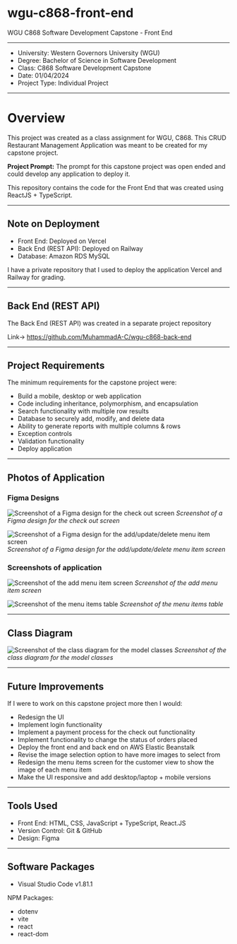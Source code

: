 # wgu-c868-front-end
WGU C868 Software Development Capstone - Front End

---

* University: Western Governors University (WGU)
* Degree: Bachelor of Science in Software Development
* Class: C868 Software Development Capstone
* Date: 01/04/2024
* Project Type: Individual Project

---

# Overview

This project was created as a class assignment for WGU, C868. This CRUD Restaurant Management Application was meant to be created for my capstone project.

**Project Prompt:** The prompt for this capstone project was open ended and could develop any application to deploy it.

This repository contains the code for the Front End that was created using ReactJS + TypeScript.

---

## Note on Deployment

* Front End: Deployed on Vercel
* Back End (REST API): Deployed on Railway
* Database: Amazon RDS MySQL

I have a private repository that I used to deploy the application Vercel and Railway for grading.

---

## Back End (REST API)

The Back End (REST API) was created in a separate project repository

Link-> https://github.com/MuhammadA-C/wgu-c868-back-end

---

## Project Requirements

The minimum requirements for the capstone project were:
* Build a mobile, desktop or web application
* Code including inheritance, polymorphism, and encapsulation
* Search functionality with multiple row results
* Database to securely add, modify, and delete data
* Ability to generate reports with multiple columns & rows
* Exception controls
* Validation functionality
* Deploy application

----

## Photos of Application

### Figma Designs

![Screenshot of a Figma design for the check out screen](https://github.com/MuhammadA-C/wgu-c868-front-end/blob/main/pictures/Check-Out-Screen-Customer.png)
*Screenshot of a Figma design for the check out screen*

![Screenshot of a Figma design for the add/update/delete menu item screen](https://github.com/MuhammadA-C/wgu-c868-front-end/blob/main/pictures/Menu-Screen-Owner.png)
*Screenshot of a Figma design for the add/update/delete menu item screen*

### Screenshots of application

![Screenshot of the add menu item screen](https://github.com/MuhammadA-C/wgu-c868-front-end/blob/main/pictures/c868_add_menu_item.png)
*Screenshot of the add menu item screen*

![Screenshot of the menu items table](https://github.com/MuhammadA-C/wgu-c868-front-end/blob/main/pictures/c868_menu_items_table.png)
*Screenshot of the menu items table*

---

## Class Diagram

![Screenshot of the class diagram for the model classes](https://github.com/MuhammadA-C/wgu-c868-front-end/blob/main/pictures/WGU_C868_Front_End_Class_Diagram%20copy.png)
*Screenshot of the class diagram for the model classes*

---

## Future Improvements

If I were to work on this capstone project more then I would:
* Redesign the UI
* Implement login functionality
* Implement a payment process for the check out functionality
* Implement functionality to change the status of orders placed
* Deploy the front end and back end on AWS Elastic Beanstalk
* Revise the image selection option to have more images to select from
* Redesign the menu items screen for the customer view to show the image of each menu item
* Make the UI responsive and add desktop/laptop + mobile versions 

---

## Tools Used

* Front End: HTML, CSS, JavaScript + TypeScript, React.JS
* Version Control: Git & GitHub
* Design: Figma

---

## Software Packages

* Visual Studio Code v1.81.1

NPM Packages:
* dotenv
* vite
* react
* react-dom
